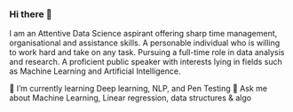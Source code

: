 ### Hi there 👋
I am an Attentive Data Science aspirant offering sharp time management, organisational and assistance skills.
A personable individual who is willing to work hard and take on any task.
Pursuing a full-time role in data analysis and research.
A proficient public speaker with interests lying in fields such as Machine Learning and Artificial Intelligence.

🌱 I’m currently learning Deep learning, NLP, and Pen Testing
💬 Ask me about Machine Learning, Linear regression, data structures & algo


<!--
**Spartan-119/Spartan-119** is a ✨ _special_ ✨ repository because its `README.md` (this file) appears on your GitHub profile.

Here are some ideas to get you started:

- 🔭 I’m currently working on ...
- 🌱 I’m currently learning Deep learning, NLP, and Pen Testing
- 👯 I’m looking to collaborate on ...
- 🤔 I’m looking for help with ...
- 💬 Ask me about Machine Learning, Linear regression, data structures & algo
- 📫 How to reach me: ...
- 😄 Pronouns: ...
- ⚡ Fun fact: ...
-->
